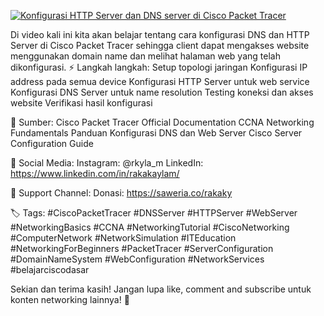 <p align="left">
  <a href="https://youtu.be/rY6FQgSHadU?si=EsqcniD1iD9kXlr9">
    <img src="https://ytcards.demolab.com/?id=rY6FQgSHadU&title=Konfigurasi+HTTP+Server+dan+DNS+server+di+Cisco+Packet+Tracer&lang=en&timestamp=1753290000&background_color=%230d1117&title_color=%23ffffff&stats_color=%23dedede&max_title_lines=1&width=350&border_radius=8" alt="Konfigurasi HTTP Server dan DNS server di Cisco Packet Tracer" />
  </a>
</p>
Di video kali ini kita akan belajar tentang cara konfigurasi DNS dan HTTP Server di Cisco Packet Tracer sehingga client dapat mengakses website menggunakan domain name dan melihat halaman web yang telah    dikonfigurasi.
⚡ Langkah  langkah:
 Setup topologi jaringan
 Konfigurasi IP address pada semua device
 Konfigurasi HTTP Server untuk web service
 Konfigurasi DNS Server untuk name resolution
 Testing koneksi dan akses website
 Verifikasi hasil konfigurasi

🔗 Sumber:
 Cisco Packet Tracer Official Documentation
 CCNA Networking Fundamentals
 Panduan Konfigurasi DNS dan Web Server
 Cisco Server Configuration Guide

📱 Social Media:
 Instagram: @rkyla_m
 LinkedIn: https://www.linkedin.com/in/rakakaylam/

💝 Support Channel:
 Donasi: https://saweria.co/rakaky

🏷️ Tags: #CiscoPacketTracer #DNSServer #HTTPServer #WebServer #NetworkingBasics #CCNA #NetworkingTutorial #CiscoNetworking #ComputerNetwork #NetworkSimulation #ITEducation #NetworkingForBeginners #PacketTracer #ServerConfiguration #DomainNameSystem #WebConfiguration #NetworkServices #belajarciscodasar

Sekian dan terima kasih!
Jangan lupa like, comment and subscribe untuk konten networking lainnya! 🚀







